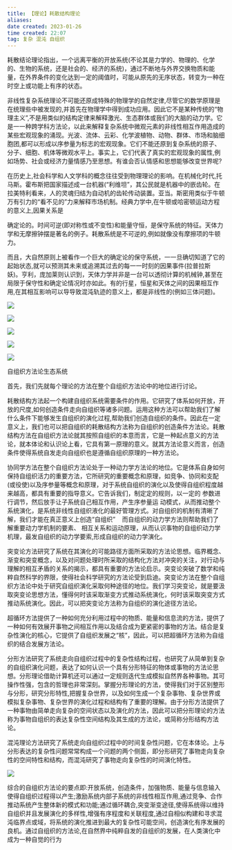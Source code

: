 ```yaml
---
title: 【理论】耗散结构理论
aliases:
date created: 2023-01-26
time created: 22:07
tag: 复杂 混沌 自组织
---
```


耗散结论理论指出，一个远离平衡的开放系统(不论其是力学的、物理的、化学的、生物的系统，还是社会的、经济的系统)，通过不断地与外界交换物质和能量，在外界条件的变化达到一定的阈值时，可能从原先的无序状态，转变为一种在时空上或功能上有序的状态。

非线性复杂系统理论不可能还原成特殊的物理学的自然定律,尽管它的数学原理是在统理些中被发现的,并首先在物理学中得到成功应用。因此它不是某种传统的“物理主义”,不是用类似的结构定律来解释激光、生态群体或我们的大脑的动力学。它是一一种跨学科方法论，以此来解释复杂系统中微观元素的非线性相互作用造成的某些宏观现象的涌现。光波、流体、云彩、化学波植物、动物、群体、市场和脑细胞团,都可以形成以序参量为标志的宏观现象。它们不能还原到复杂系统的原子、分子、细胞、机体等微观水平上。事实上，它们代表了真实的宏观现象的属性,例如场势、社会或经济力量情感乃至思想。有谁会否认情感和思想能够改变世界呢?

在历史上,社会科学和人文学科的概念往往受到物理理论的影响。在机械化时代,托马斯。霍布斯把国家描述成一台机器(“利维坦”，其公民就是机器中的嵌齿轮。在拉美特利看来，人的灵魂归结为自动机的齿轮传动装置。亚当。斯密用类似于牛顿万有引力的“看不见的”力来解释市场机制。经典力学中,在牛顿或哈密顿运动方程的意义上,因果关系是

确定论的。时间可逆(即对称性或不变性)和能量守恒，是保守系统的特征。天体力学和无摩擦钟摆是著名的例子。耗散系统是不可逆的,例如就像没有摩擦项的牛顿力。

而且，大自然原则上被看作一个巨大的确定论的保守系统，一一旦确切知道了它的起始状态,就可以预测其未来或追溯其过去的每一一时刻的因果事件(拉普拉斯妖)。亨利，庞加莱则认识到，天体力学并非是一台可以透彻计算的机械钟,甚至在局限于保守性和确定论情况时亦如此。有的行星，恒星和天体之间的因果相互作用,在其相互影响可以导导致混沌轨迹的意义上，都是非线性的(例如三体问题)。 

![](D00CA8C48197459B8AA5CED7A69E90E8.png)

![](5D335B04CB87430890E6A7D5A7E6AA54.png)

![](CC59B0580D034A9586898DBD9D399EC6.png)

![](452D29FB64DD439989219BD0A3E865D9.png)

![](1C93C05F09604730A4D5DA6F02EA10C5.png)

自组织方法论生态系统

首先，我们先就每个理论的方法在整个自组织方法论中的地位进行讨论。

耗散结构方法起一个构建自组织系统需要条件的作用。它研究了体系如何开放，开放的尺度,如何创造条件走向自组织等诸多问题。运用这种方法可以帮助我们了解什么条件下能够发生自组织的演化过程,帮助我们创造自组织的条件。因此在一定意义上，我们也可以把自组织的耗散结构方法称为自组织的创造条件方法论。耗散结构方法在自组织方法论就其按照自组织的本意而言，它是一种起点意义的方法论，就本体论和认识论上看，它具有第一原理的意义。就其方法论意义而言，创造条件使得系统自发走向自组织也是遵循自组织原理的一种方法论。

协同学方法在整个自组织方法论处于一种动力学方法论的地位。它是体系自身如何保持自组织活力的重要方法，它所研究的重要概念和原理，如竞争、协同和支配(或役使)以及序参量等概念和原理，对于系统自组织的演化以及使得自组织程度越来越高，都具有重要的指导意义。它告诉我们，制定定的规则，以一定的 参数进行调节，然后放手让子系统自己相互作用，产生序参量运 动模式，从而推动整个系统演化，是系统非线性自组织液化的最好管理方式。对自组织的机制有清晰了解，我们才能在真正意义上创造“自组织”    而自组织的动力学方法则帮助我们了解重要动力学机制的要素、 相互关系和运动原理，从而认识事物的自组织动力学机理，最发自组织的动力学要索,形成自组织的动力学演化。

突变论方法研究了系统在其演化的可能路径方面所采取的方法论思想。临界概念、渐变和突变概念，以及对问题处理时所采取的结构化方法对冲突的关注，对行动与理解的相互矛盾的关系的揭示，都具有重要的方法论启示。突变论突破了数学和纯粹自然科学的界限，使得社会科学研究的方法论受到启迪。突变论方法在整个自组织方法论中处于研究自组织演化采取何种途径的地位。我们学习突变论，就是要汲取突变论思想方法，懂得何时该采取渐变方式推动系统演化，何时该采取突变方式推动系统演化。因此，可以把突变论方法称为自组织的演化途径方法论。

超循环方法提供了一种如何充分利用过程中的物质、能量和信息流的方法，提供了一种如何有效展开事物之间相互作用以及结合成为更紧密的事物的方法。结合是复杂性演化的核心，它提供了自组织发展之“核”，因此，可以把超循环方法称为自组织的结合发展方法论。

分形方法研究了系统走向自组织过程中的复杂性结构过程，也研究了从简单到复杂的自组织演化问题，表达了如何认识一个具有分形特征的物体或事物的方法论思想。分形理论借助计算机还可以通过一定规则迭代生成模拟自然界各种事物。其可操作性强，包含的哲理也非常深刻。掌握分形理论的方法，使得我们对于区别整形与分形，研究分形特性,把握复杂世界，以及如何生成一个复杂事物、复杂世界或模拟复杂事物、复杂世界的演化过程和结构有了重要的理解。由于分形方法提供了一种事物由简单走向复杂的空间状态以及演化的方法，因此可以把分形理论的方法称为事物自组织的表达复杂性空间结构及其生成的方法论，或简称分形结构方法论。

混沌理论方法研究了系统走向自组织过程中的时间复杂性问题，它在本体论。上与分形表达的复杂性问题常常构成一个问题的两个侧面，即分形研究了事物走向复杂性的空间特性和结构，而混沌研究了事物走向复杂性的时间演化特性。

![](7368721DF770481998A8BAA4C3CF0F7E.png)

综合的自组织方法论的要点即:开放系统，创造条件，加强物质、能量与信息输入使得自组织过程得以产生;激励系统内部子系统的非线性相互作用,通过竞争、合作推动系统产生整体新的模式和功能;通过循环耦合,突变渐变途径,使得系统得以维持自组织并且发展演化的多样性,增强有序程度和关联程度,通过自相似构建和寻求混沌临界点或域，将系统的演化推进到最大的复杂性可能空间，创造演化有序发展的良机。通过自组织的方法论,在自然界中纯粹自发的自组织的发展，在人类演化中成为一种自觉的行为
